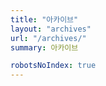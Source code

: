 ```yaml
---
title: "아카이브"
layout: "archives"
url: "/archives/"
summary: 아카이브

robotsNoIndex: true
---
```

